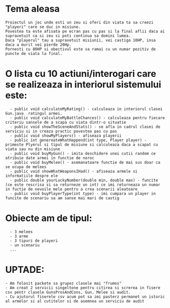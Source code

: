 # Tema aleasa
    Proiectul un joc unde esti un zeu si oferi din viata ta sa creezi "playeri" care se duc in misiune. 
    Povestea ta este afisata pe ecran pas cu pas si la final aflii daca ai supravetuit ca si zeu si poti continua sa domini lumea. 
    Daca "playerul" tau a supravetuit misiunii, vei castiga 10HP, insa daca a murit vei pierde 20Hp. 
    Pornesti cu 80HP si obectivul este sa ramai cu un numar pozitiv de puncte de viata la final.

# O lista cu 10 actiuni/interogari care se realizeaza in interiorul sistemului este:
      - public void calculateMyRating() - calculeaza in interiorul clasei Gun.java  ratingul armei.
      - public void calculateMyBattleChances() - calculeaza pentru fiecare criteriu sansele de a scapa cu viata dintr-o situatie
      - public void showTheSceneAndStats() - se afla in cadrul clasei de serviciu si in creaza practic povestea pas cu pas
      - public void showMyPlayers() - afiseaza playerii
      - public int genereateWhatHappend(int type, Player player) - primeste Plyerul si tipul de misiune si calculeaza daca a scapat cu viata sau nu din misiune
      - public void buyMyGun() - imita deschidere unei cutii random ce atribuie date armei in functie de noroc
      - public void buyMelee() - asemanatoare functie de mai sus doar ca se ocupa de melees
      - public void showWhatWeaponsIHad() - afiseaza armele si informatiile despre ele
      - public double yourLuckyNumber(double min, double max) - funcite (ce este rescrisa si sa returneze un int) ce imi returneaza un numar in fuctie de nevoile mele pentru a crea scenarii aleatoare
      - public void buyPlayerType(int type) - imi cumpara un player in funcite de scenariu sa am sanse mai mari de castig
      
      
# Obiecte am de tipul:
      - 3 melees
      - 3 arme
      - 3 tipuri de playeri
      - un scenariu
      ...

# UPTADE:
    - Am folosit packete sa grupez clasele mai "frumos"
    - Am creat 2 servicii singeltone pentru citirea si screrea in fisere csv pentr clasele GunsProsAndCons, Gun, Melee si audit.
    - Cu ajutorul fiserele csv acum pot sa imi pasterz permanet un istoric al armelor si al cutitelor si de asemnea un serviciu de audit
